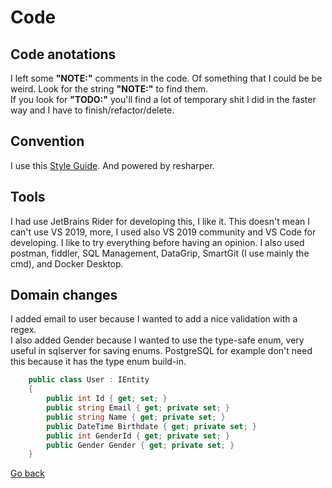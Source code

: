 # Code

## Code anotations

I left some **"NOTE:"** comments in the code. Of something that I could be be weird. Look for the string **"NOTE:"** to find them.  
If you look for **"TODO:"** you'll find a lot of temporary shit I did in the faster way and I have to finish/refactor/delete.

## Convention

I use this [Style Guide](https://github.com/kenny-reyes/Guides/blob/master/Documents/CSharpStyleGuide.md). And powered by resharper.

## Tools

I had use JetBrains Rider for developing this, I like it. This doesn't mean I can't use VS 2019, more, I used also VS 2019 community and VS Code for developing. I like to try everything before having an opinion.
I also used postman, fiddler, SQL Management, DataGrip, SmartGit (I use mainly the cmd), and Docker Desktop.

## Domain changes

I added email to user because I wanted to add a nice validation with a regex.  
I also added Gender because I wanted to use the type-safe enum, very useful in sqlserver for saving enums. PostgreSQL for example don't need this because it has the type enum build-in.

```C#
    public class User : IEntity
    {
        public int Id { get; set; }
        public string Email { get; private set; }
        public string Name { get; private set; }
        public DateTime Birthdate { get; private set; }
        public int GenderId { get; private set; }
        public Gender Gender { get; private set; }
    }
```

[Go back](Index.md)
